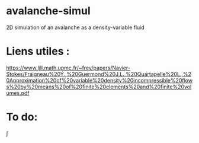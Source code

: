 # avalanche-simul
2D simulation of an avalanche as a density-variable fluid

# Liens utiles :
https://www.ljll.math.upmc.fr/~frey/papers/Navier-Stokes/Fraigneau%20Y.,%20Guermond%20J.L.,%20Quartapelle%20L.,%20Approximation%20of%20variable%20density%20incompressible%20flows%20by%20means%20of%20finite%20elements%20and%20finite%20volumes.pdf

# To do:
$\int$
